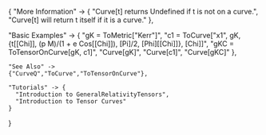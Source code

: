 {
  "More Information" -> {
      "Curve[t] returns Undefined if t is not on a curve.",
   "Curve[t] will return t itself if it is a curve."
  },

  "Basic Examples" -> {
      "gK = ToMetric[\"Kerr\"]",
      "c1 = ToCurve[\"x1\", gK, {t[\[Chi]], (p M)/(1 + e Cos[\[Chi]]), \[Pi]/2, \[Phi][\[Chi]]}, \[Chi]]",
      "gKC = ToTensorOnCurve[gK, c1]",
      "Curve[gK]",
      "Curve[c1]",
      "Curve[gKC]"
    },

    "See Also" ->
    {"CurveQ","ToCurve","ToTensorOnCurve"},

    "Tutorials" -> {
      "Introduction to GeneralRelativityTensors",
      "Introduction to Tensor Curves"
    }

}
